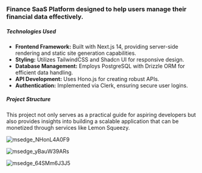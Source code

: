  ### Finance SaaS Platform designed to help users manage their financial data effectively.

##### Technologies Used
- **Frontend Framework:** Built with Next.js 14, providing server-side rendering and static site generation capabilities.
- **Styling:** Utilizes TailwindCSS and Shadcn UI for responsive design.
- **Database Management:** Employs PostgreSQL with Drizzle ORM for efficient data handling.
- **API Development:** Uses Hono.js for creating robust APIs.
- **Authentication:** Implemented via Clerk, ensuring secure user logins.

##### Project Structure
This project not only serves as a practical guide for aspiring developers but also provides insights into building a scalable application that can be monetized through services like Lemon Squeezy.

![msedge_NHonL4A0F9](https://github.com/user-attachments/assets/2f054b02-55fe-41f7-ad64-e18070ca339d)

![msedge_yBauW39ARs](https://github.com/user-attachments/assets/f1b95eaf-f4e2-436b-8680-3c92f19d8060)

![msedge_64SMm6J3J5](https://github.com/user-attachments/assets/32e405e7-9262-43a9-acc5-769b19f6e17a)
